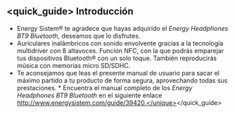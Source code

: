 ## <quick_guide> Introducción

* Energy Sistem® te agradece que hayas adquirido el *Energy Headphones BT9 Bluetooth*, deseamos que lo disfrutes.
* Auriculares inalámbricos con sonido envolvente gracias a la tecnología multidriver con 8 altavoces. Función NFC, con la que podrás emparejar tus dispositivos Bluetooth® con un solo toque. También reproducirás música con memorias micro SD/SDHC.
* Te aconsejamos que leas el presente manual de usuario para sacar el máximo partido a tu producto de forma segura, aprovechando todas sus prestaciones.
<unique>* Encuentra el manual completo de los *Energy Headphones BT9 Bluetooth* en el siguiente enlace http://www.energysistem.com/guide/39420.</unique></quick_guide>
